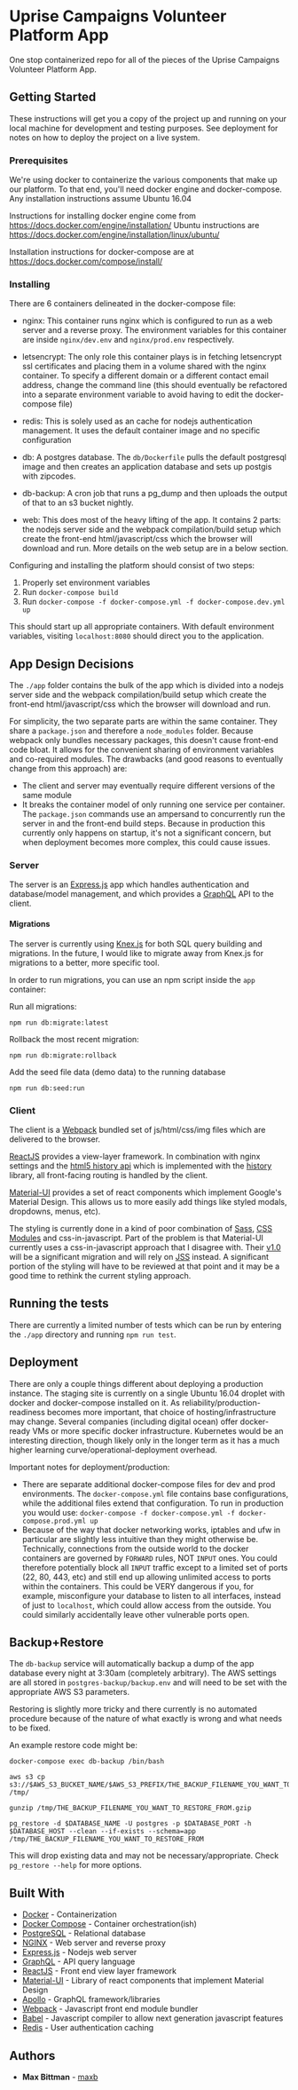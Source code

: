 # Uprise Campaigns Volunteer Platform App

One stop containerized repo for all of the pieces of the Uprise Campaigns Volunteer Platform App.

## Getting Started

These instructions will get you a copy of the project up and running on your local machine for development and testing purposes. See deployment for notes on how to deploy the project on a live system.

### Prerequisites

We're using docker to containerize the various components that make up our platform. To that end, you'll need docker engine and docker-compose. Any installation instructions assume Ubuntu 16.04

Instructions for installing docker engine come from https://docs.docker.com/engine/installation/
Ubuntu instructions are https://docs.docker.com/engine/installation/linux/ubuntu/

Installation instructions for docker-compose are at https://docs.docker.com/compose/install/


### Installing

There are 6 containers delineated in the docker-compose file:

 - nginx: 
   This container runs nginx which is configured to run as a web server and a reverse proxy. The environment variables for this container are inside `nginx/dev.env` and `nginx/prod.env` respectively. 

 - letsencrypt: 
   The only role this container plays is in fetching letsencrypt ssl certificates and placing them in a volume shared with the nginx container. To specify a different domain or a different contact email address, change the command line (this should eventually be refactored into a separate environment variable to avoid having to edit the docker-compose file)

 - redis: 
   This is solely used as an cache for nodejs authentication management. It uses the default container image and no specific configuration

 - db: 
   A postgres database. The `db/Dockerfile` pulls the default postgresql image and then creates an application database and sets up postgis with zipcodes. 

 - db-backup:
   A cron job that runs a pg_dump and then uploads the output of that to an s3 bucket nightly.

 - web:
   This does most of the heavy lifting of the app. It contains 2 parts: the nodejs server side and the webpack compilation/build setup which create the front-end html/javascript/css which the browser will download and run. More details on the web setup are in a below section.


Configuring and installing the platform should consist of two steps: 

1. Properly set environment variables
2. Run `docker-compose build`
3. Run `docker-compose -f docker-compose.yml -f docker-compose.dev.yml up`

This should start up all appropriate containers. With default environment variables, visiting `localhost:8080` should direct you to the application.


## App Design Decisions

The `./app` folder contains the bulk of the app which is divided into a nodejs server side and the webpack compilation/build setup which create the front-end html/javascript/css which the browser will download and run.

For simplicity, the two separate parts are within the same container. They share a `package.json` and therefore a `node_modules` folder. Because webpack only bundles necessary packages, this doesn't cause front-end code bloat. It allows for the convenient sharing of environment variables and co-required modules. The drawbacks (and good reasons to eventually change from this approach) are:

 - The client and server may eventually require different versions of the same module
 - It breaks the container model of only running one service per container. 
The `package.json` commands use an ampersand to concurrently run the server in and the front-end build steps. 
Because in production this currently only happens on startup, it's not a significant concern, but when deployment becomes more complex, this could cause issues.

### Server

The server is an [Express.js](https://expressjs.com/) app which handles authentication and database/model management, and which provides a [GraphQL](https://graphql.org/) API to the client.


#### Migrations

The server is currently using [Knex.js](http://knexjs.org/) for both SQL query building and migrations.
In the future, I would like to migrate away from Knex.js for migrations to a better, more specific tool.

In order to run migrations, you can use an npm script inside the `app` container:

Run all migrations:
```
npm run db:migrate:latest
```

Rollback the most recent migration:
```
npm run db:migrate:rollback
```

Add the seed file data (demo data) to the running database
```
npm run db:seed:run
```


### Client

The client is a [Webpack](https://webpack.github.io) bundled set of js/html/css/img files which are delivered to the browser.

[ReactJS](https://facebook.github.io/react/) provides a view-layer framework. 
In combination with nginx settings and the [html5 history api](https://developer.mozilla.org/en-US/docs/Web/API/History) which is implemented with the [history](https://www.npmjs.com/package/history) library, all front-facing routing is handled by the client.

[Material-UI](http://www.material-ui.com/) provides a set of react components which implement Google's Material Design. This allows us to more easily add things like styled modals, dropdowns, menus, etc).

The styling is currently done in a kind of poor combination of [Sass](http://sass-lang.com), [CSS Modules](https://github.com/css-modules/css-modules) and css-in-javascript. 
Part of the problem is that Material-UI currently uses a css-in-javascript approach that I disagree with. 
Their [v1.0](https://github.com/callemall/material-ui/blob/master/ROADMAP.md) will be a significant migration and will rely on [JSS](https://github.com/cssinjs/jss) instead.
A significant portion of the styling will have to be reviewed at that point and it may be a good time to rethink the current styling approach. 


## Running the tests

There are currently a limited number of tests which can be run by entering the `./app` directory and running `npm run test`.

## Deployment

There are only a couple things different about deploying a production instance. 
The staging site is currently on a single Ubuntu 16.04 droplet with docker and docker-compose installed on it. 
As reliability/production-readiness becomes more important, that choice of hosting/infrastructure may change. 
Several companies (including digital ocean) offer docker-ready VMs or more specific docker infrastructure. 
Kubernetes would be an interesting direction, though likely only in the longer term as it has a much higher learning curve/operational-deployment overhead.

Important notes for deployment/production:
 - There are separate additional docker-compose files for dev and prod environments. The `docker-compose.yml` file contains base configurations, while the additional files extend that configuration. To run in production you would use: `docker-compose -f docker-compose.yml -f docker-compose.prod.yml up`
 - Because of the way that docker networking works, iptables and ufw in particular are slightly less intuitive than they might otherwise be. 
Technically, connections from the outside world to the docker containers are governed by `FORWARD` rules, NOT `INPUT` ones. 
You could therefore potentially block all `INPUT` traffic except to a limited set of ports (22, 80, 443, etc) and still end up allowing unlimited access to ports within the containers. 
This could be VERY dangerous if you, for example, misconfigure your database to listen to all interfaces, instead of just to `localhost`, which could allow access from the outside.
You could similarly accidentally leave other vulnerable ports open.

## Backup+Restore

The `db-backup` service will automatically backup a dump of the app database every night at 3:30am (completely arbitrary). The AWS settings are all stored in `postgres-backup/backup.env` and will need to be set with the appropriate AWS S3 parameters.

Restoring is slightly more tricky and there currently is no automated procedure because of the nature of what exactly is wrong and what needs to be fixed.

An example restore code might be:
```
docker-compose exec db-backup /bin/bash

aws s3 cp s3://$AWS_S3_BUCKET_NAME/$AWS_S3_PREFIX/THE_BACKUP_FILENAME_YOU_WANT_TO_RESTORE_FROM.gzip /tmp/

gunzip /tmp/THE_BACKUP_FILENAME_YOU_WANT_TO_RESTORE_FROM.gzip

pg_restore -d $DATABASE_NAME -U postgres -p $DATABASE_PORT -h $DATABASE_HOST --clean --if-exists --schema=app /tmp/THE_BACKUP_FILENAME_YOU_WANT_TO_RESTORE_FROM
```

This will drop existing data and may not be necessary/appropriate. Check `pg_restore --help` for more options.

## Built With

* [Docker](https://www.docker.com/) - Containerization
* [Docker Compose](https://docs.docker.com/compose/) - Container orchestration(ish)
* [PostgreSQL](https://www.postgresql.org/) - Relational database
* [NGINX](https://www.nginx.com/) - Web server and reverse proxy
* [Express.js](https://expressjs.com/) - Nodejs web server
* [GraphQL](https://graphql.org/) - API query language
* [ReactJS](https://facebook.github.io/react/) - Front end view layer framework
* [Material-UI](http://www.material-ui.com/) - Library of react components that implement Material Design
* [Apollo](http://dev.apollodata.com/) - GraphQL framework/libraries
* [Webpack](https://webpack.github.io) - Javascript front end module bundler
* [Babel](http://babeljs.io/) - Javascript compiler to allow next generation javascript features
* [Redis](https://redis.io) - User authentication caching

## Authors

* **Max Bittman** - [maxb](https://github.com/max-b)

